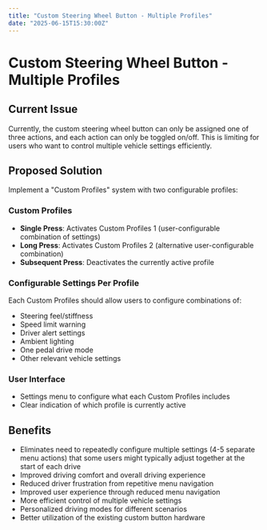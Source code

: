 ```yaml
---
title: "Custom Steering Wheel Button - Multiple Profiles"
date: "2025-06-15T15:30:00Z"
---
```


# Custom Steering Wheel Button - Multiple Profiles

## Current Issue

Currently, the custom steering wheel button can only be assigned one of three actions, and each action can only be toggled on/off. This is limiting for users who want to control multiple vehicle settings efficiently.

## Proposed Solution

Implement a "Custom Profiles" system with two configurable profiles:

### Custom Profiles

- **Single Press**: Activates Custom Profiles 1 (user-configurable combination of settings)
- **Long Press**: Activates Custom Profiles 2 (alternative user-configurable combination)
- **Subsequent Press**: Deactivates the currently active profile

### Configurable Settings Per Profile

Each Custom Profiles should allow users to configure combinations of:

- Steering feel/stiffness
- Speed limit warning
- Driver alert settings
- Ambient lighting
- One pedal drive mode
- Other relevant vehicle settings

### User Interface

- Settings menu to configure what each Custom Profiles includes
- Clear indication of which profile is currently active

## Benefits

- Eliminates need to repeatedly configure multiple settings (4-5 separate menu actions) that some users might typically adjust together at the start of each drive
- Improved driving comfort and overall driving experience
- Reduced driver frustration from repetitive menu navigation
- Improved user experience through reduced menu navigation
- More efficient control of multiple vehicle settings
- Personalized driving modes for different scenarios
- Better utilization of the existing custom button hardware
